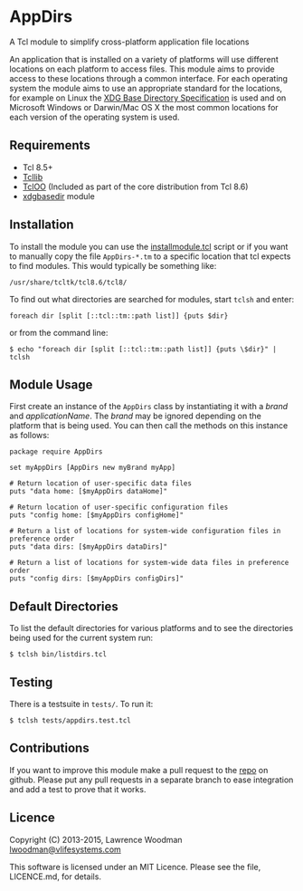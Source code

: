 AppDirs
=======
A Tcl module to simplify cross-platform application file locations

An application that is installed on a variety of platforms will use different locations on each platform to access files.  This module aims to provide access to these locations through a common interface.  For each operating system the module aims to use an appropriate standard for the locations, for example on Linux the [XDG Base Directory Specification](http://standards.freedesktop.org/basedir-spec/basedir-spec-latest.html) is used and on Microsoft Windows or Darwin/Mac OS X the most common locations for each version of the operating system is used.

Requirements
------------
*  Tcl 8.5+
*  [Tcllib](http://core.tcl.tk/tcllib/home)
*  [TclOO](http://core.tcl.tk/tcloo/wiki?name=TclOO+Package) (Included as part of the core distribution from Tcl 8.6)
*  [xdgbasedir](https://github.com/LawrenceWoodman/xdgbasedir_tcl) module

Installation
------------
To install the module you can use the [installmodule.tcl](https://github.com/LawrenceWoodman/installmodule_tcl) script or if you want to manually copy the file `AppDirs-*.tm` to a specific location that tcl expects to find modules.  This would typically be something like:

    /usr/share/tcltk/tcl8.6/tcl8/

To find out what directories are searched for modules, start `tclsh` and enter:

    foreach dir [split [::tcl::tm::path list]] {puts $dir}

or from the command line:

    $ echo "foreach dir [split [::tcl::tm::path list]] {puts \$dir}" | tclsh

Module Usage
------------
First create an instance of the `AppDirs` class by instantiating it with a _brand_ and _applicationName_.  The _brand_ may be ignored depending on the platform that is being used.  You can then call the methods on this instance as follows:

    package require AppDirs

    set myAppDirs [AppDirs new myBrand myApp]

    # Return location of user-specific data files
    puts "data home: [$myAppDirs dataHome]"

    # Return location of user-specific configuration files
    puts "config home: [$myAppDirs configHome]"

    # Return a list of locations for system-wide configuration files in preference order
    puts "data dirs: [$myAppDirs dataDirs]"

    # Return a list of locations for system-wide data files in preference order
    puts "config dirs: [$myAppDirs configDirs]"

Default Directories
-------------------
To list the default directories for various platforms and to see the directories being used for the current system run:

    $ tclsh bin/listdirs.tcl

Testing
-------
There is a testsuite in `tests/`.  To run it:

    $ tclsh tests/appdirs.test.tcl

Contributions
-------------
If you want to improve this module make a pull request to the [repo](https://github.com/LawrenceWoodman/appdirs_tcl) on github.  Please put any pull requests in a separate branch to ease integration and add a test to prove that it works.

Licence
-------
Copyright (C) 2013-2015, Lawrence Woodman <lwoodman@vlifesystems.com>

This software is licensed under an MIT Licence.  Please see the file, LICENCE.md, for details.
